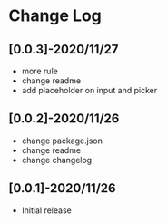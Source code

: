# Change Log

## [0.0.3]-2020/11/27

- more rule
- change readme
- add placeholder on input and picker

## [0.0.2]-2020/11/26

- change package.json
- change readme
- change changelog

## [0.0.1]-2020/11/26

- Initial release
